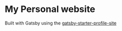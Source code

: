 # My Personal website

Built with Gatsby using the [gatsby-starter-profile-site](https://github.com/Mr404Found/gatsby-starter-profile-site)

